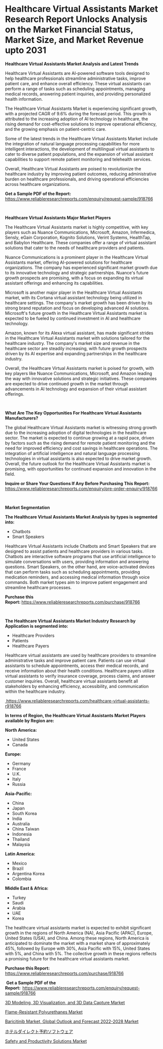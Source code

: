 <p><h1>Healthcare Virtual Assistants Market Research Report Unlocks Analysis on the Market Financial Status, Market Size, and Market Revenue upto 2031</h1></p><p><strong>Healthcare Virtual Assistants Market Analysis and Latest Trends</strong></p>
<p><p>Healthcare Virtual Assistants are AI-powered software tools designed to help healthcare professionals streamline administrative tasks, improve patient care, and enhance overall efficiency. These virtual assistants can perform a range of tasks such as scheduling appointments, managing medical records, answering patient inquiries, and providing personalized health information.</p><p>The Healthcare Virtual Assistants Market is experiencing significant growth, with a projected CAGR of 9.6% during the forecast period. This growth is attributed to the increasing adoption of AI technology in healthcare, the rising demand for cost-effective solutions to improve operational efficiency, and the growing emphasis on patient-centric care.</p><p>Some of the latest trends in the Healthcare Virtual Assistants Market include the integration of natural language processing capabilities for more intelligent interactions, the development of multilingual virtual assistants to cater to diverse patient populations, and the expansion of virtual assistant capabilities to support remote patient monitoring and telehealth services.</p><p>Overall, Healthcare Virtual Assistants are poised to revolutionize the healthcare industry by improving patient outcomes, reducing administrative burden on healthcare professionals, and driving operational efficiencies across healthcare organizations.</p></p>
<p><strong>Get a Sample PDF of the Report:&nbsp;</strong> <a href="https://www.reliableresearchreports.com/enquiry/request-sample/918766">https://www.reliableresearchreports.com/enquiry/request-sample/918766</a></p>
<p>&nbsp;</p>
<p><strong>Healthcare Virtual Assistants Major Market Players</strong></p>
<p><p>The Healthcare Virtual Assistants market is highly competitive, with key players such as Nuance Communications, Microsoft, Amazon, Infermedica, Sensly, eGain Corporation, Kognito Solutions, Verint Systems, HealthTap, and Babylon Healthcare. These companies offer a range of virtual assistant solutions that cater to the needs of healthcare providers and patients.</p><p>Nuance Communications is a prominent player in the Healthcare Virtual Assistants market, offering AI-powered solutions for healthcare organizations. The company has experienced significant market growth due to its innovative technology and strategic partnerships. Nuance's future growth prospects are promising, with a focus on expanding its virtual assistant offerings and enhancing its capabilities.</p><p>Microsoft is another major player in the Healthcare Virtual Assistants market, with its Cortana virtual assistant technology being utilized in healthcare settings. The company's market growth has been driven by its strong brand reputation and focus on developing advanced AI solutions. Microsoft's future growth in the Healthcare Virtual Assistants market is expected to be fueled by continued investment in AI and healthcare technology.</p><p>Amazon, known for its Alexa virtual assistant, has made significant strides in the Healthcare Virtual Assistants market with solutions tailored for the healthcare industry. The company's market size and revenue in the healthcare sector are steadily increasing, with future growth prospects driven by its AI expertise and expanding partnerships in the healthcare industry.</p><p>Overall, the Healthcare Virtual Assistants market is poised for growth, with key players like Nuance Communications, Microsoft, and Amazon leading the way with innovative solutions and strategic initiatives. These companies are expected to drive continued growth in the market through advancements in AI technology and expansion of their virtual assistant offerings.</p></p>
<p>&nbsp;</p>
<p><strong>What Are The Key Opportunities For Healthcare Virtual Assistants Manufacturers?</strong></p>
<p><p>The global Healthcare Virtual Assistants market is witnessing strong growth due to the increasing adoption of digital technologies in the healthcare sector. The market is expected to continue growing at a rapid pace, driven by factors such as the rising demand for remote patient monitoring and the need for improved efficiency and cost savings in healthcare operations. The integration of artificial intelligence and natural language processing technologies in virtual assistants is also expected to drive market growth. Overall, the future outlook for the Healthcare Virtual Assistants market is promising, with opportunities for continued expansion and innovation in the field.</p></p>
<p><strong>Inquire or Share Your Questions If Any Before Purchasing This Report:</strong> <a href="https://www.reliableresearchreports.com/enquiry/pre-order-enquiry/918766">https://www.reliableresearchreports.com/enquiry/pre-order-enquiry/918766</a></p>
<p>&nbsp;</p>
<p><strong>Market Segmentation</strong></p>
<p><strong>The Healthcare Virtual Assistants Market Analysis by types is segmented into:</strong></p>
<p><ul><li>Chatbots</li><li>Smart Speakers</li></ul></p>
<p><p>Healthcare Virtual Assistants include Chatbots and Smart Speakers that are designed to assist patients and healthcare providers in various tasks. Chatbots are interactive software programs that use artificial intelligence to simulate conversations with users, providing information and answering questions. Smart Speakers, on the other hand, are voice-activated devices that can perform tasks such as scheduling appointments, providing medication reminders, and accessing medical information through voice commands. Both market types aim to improve patient engagement and streamline healthcare processes.</p></p>
<p><strong>Purchase this Report:&nbsp;</strong><a href="https://www.reliableresearchreports.com/purchase/918766">https://www.reliableresearchreports.com/purchase/918766</a></p>
<p>&nbsp;</p>
<p><strong>The Healthcare Virtual Assistants Market Industry Research by Application is segmented into:</strong></p>
<p><ul><li>Healthcare Providers</li><li>Patients</li><li>Healthcare Payers</li></ul></p>
<p><p>Healthcare virtual assistants are used by healthcare providers to streamline administrative tasks and improve patient care. Patients can use virtual assistants to schedule appointments, access their medical records, and receive information about their health conditions. Healthcare payers utilize virtual assistants to verify insurance coverage, process claims, and answer customer inquiries. Overall, healthcare virtual assistants benefit all stakeholders by enhancing efficiency, accessibility, and communication within the healthcare industry.</p></p>
<p><a href="https://www.reliableresearchreports.com/healthcare-virtual-assistants-r918766">&nbsp;https://www.reliableresearchreports.com/healthcare-virtual-assistants-r918766</a></p>
<p><strong>In terms of Region, the Healthcare Virtual Assistants Market Players available by Region are:</strong></p>
<p>
    <p> <strong> North America: </strong>
        <ul>
            <li>United States</li>
            <li>Canada</li>
        </ul>
        </p> 
    <p> <strong> Europe: </strong>
        <ul>
            <li>Germany</li>
            <li>France</li>
            <li>U.K.</li>
            <li>Italy</li>
            <li>Russia</li>
        </ul>
        </p> 
    <p> <strong> Asia-Pacific: </strong>
        <ul>
            <li>China</li>
            <li>Japan</li>
            <li>South Korea</li>
            <li>India</li>
            <li>Australia</li>
            <li>China Taiwan</li>
            <li>Indonesia</li>
            <li>Thailand</li>
            <li>Malaysia</li>
        </ul>
        </p> 
    <p> <strong> Latin America: </strong>
        <ul>
            <li>Mexico</li>
            <li>Brazil</li>
            <li>Argentina Korea</li>
            <li>Colombia</li>
        </ul>
        </p> 
    <p> <strong> Middle East & Africa: </strong>
        <ul>
            <li>Turkey</li>
            <li>Saudi</li>
            <li>Arabia</li>
            <li>UAE</li>
            <li>Korea</li>
        </ul>
    </p>
    </p>
<p><p>The healthcare virtual assistants market is expected to exhibit significant growth in the regions of North America (NA), Asia Pacific (APAC), Europe, United States (USA), and China. Among these regions, North America is anticipated to dominate the market with a market share of approximately 45%, followed by Europe with 30%, Asia Pacific with 15%, United States with 5%, and China with 5%. The collective growth in these regions reflects a promising future for the healthcare virtual assistants market.</p></p>
<p><strong>Purchase this Report: </strong><a href="https://www.reliableresearchreports.com/purchase/918766">https://www.reliableresearchreports.com/purchase/918766</a></p>
<p>&nbsp;<strong>Get a Sample PDF of the Report:&nbsp;&nbsp;</strong><a href="https://www.reliableresearchreports.com/enquiry/request-sample/918766">https://www.reliableresearchreports.com/enquiry/request-sample/918766</a></p>
<p><strong></strong></p>
<p><p><a href="https://github.com/yazulaeha/Market-Research-Report-List-2/blob/main/3d-modeling-3d-visualization-and-3d-data-capture-market.md">3D Modeling, 3D Visualization, and 3D Data Capture Market</a></p><p><a href="https://github.com/Chiragrp22/Market-Research-Report-List-6/blob/main/flame-resistant-polyurethanes-market.md">Flame-Resistant Polyurethanes Market</a></p><p><a href="https://issuu.com/reportprime-2/docs/baricitinib-market-global-outlook-a_0e33b5a5cc3a60">Baricitinib Market, Global Outlook and Forecast 2022-2028 Market</a></p><p><a href="https://medium.com/@uyjtuy6/%E3%83%9B%E3%83%86%E3%83%AB%E7%9B%B4%E6%8E%A5%E4%BA%88%E7%B4%84%E3%82%BD%E3%83%95%E3%83%88%E3%82%A6%E3%82%A7%E3%82%A2%E5%B8%82%E5%A0%B4-%E5%B8%82%E5%A0%B4%E3%82%BB%E3%82%B0%E3%83%A1%E3%83%B3%E3%83%86%E3%83%BC%E3%82%B7%E3%83%A7%E3%83%B3-%E5%9C%B0%E7%90%86%E7%9A%84%E5%9C%B0%E5%9F%9F-2031%E5%B9%B4%E3%81%BE%E3%81%A7%E3%81%AE%E5%B8%82%E5%A0%B4%E4%BA%88%E6%B8%AC-f3332a6fff7d">ホテルダイレクト予約ソフトウェア</a></p><p><a href="https://medium.com/@nettieboyle39/safety-and-productivity-solutions-market-share-and-new-trends-analysis-by-its-type-application-fc505e88d65b">Safety and Productivity Solutions Market</a></p></p>